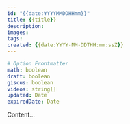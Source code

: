 ```yaml
---
id: "{{date:YYYYMMDDHHmm}}"
title: {{title}}
description: 
images: 
tags: 
created: {{date:YYYY-MM-DDTHH:mm:ssZ}}
---
```


```yaml
# Option Frontmatter
math: boolean
draft: boolean
giscus: boolean
videos: string[]
updated: Date
expiredDate: Date
```

Content...
